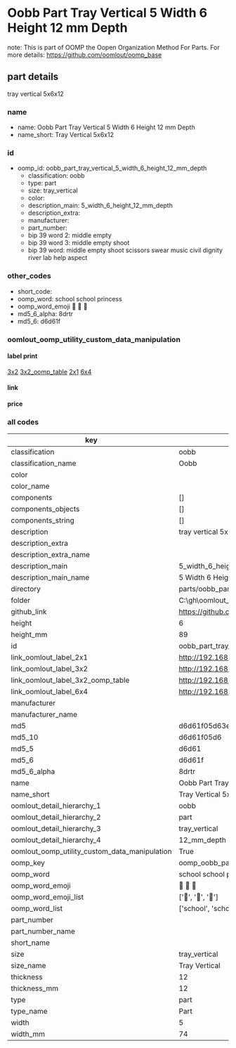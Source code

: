 # Oobb Part Tray Vertical 5 Width 6 Height 12 mm Depth  

note: This is part of OOMP the Oopen Organization Method For Parts. For more details: https://github.com/oomlout/oomp_base

##  part details
  



tray vertical 5x6x12



### name
* name: Oobb Part Tray Vertical 5 Width 6 Height 12 mm Depth
* name_short: Tray Vertical 5x6x12 
### id
* oomp_id: oobb_part_tray_vertical_5_width_6_height_12_mm_depth
  * classification: oobb
  * type: part
  * size: tray_vertical
  * color: 
  * description_main: 5_width_6_height_12_mm_depth
  * description_extra: 
  * manufacturer: 
  * part_number: 
  * bip 39 word 2: middle empty
  * bip 39 word 3: middle empty shoot
  * bip 39 word: middle empty shoot scissors swear music civil dignity river lab help aspect

### other_codes
* short_code: 
* oomp_word: school school princess
* oomp_word_emoji :school: :school: :princess:
* md5_6_alpha: 8drtr
* md5_6: d6d61f






### oomlout_oomp_utility_custom_data_manipulation
#### label print
[3x2](http://192.168.1.245:1112/?label=oomp%208drtr)
[3x2_oomp_table](http://192.168.1.108:1112/?label=oomp%208drtr)
[2x1](http://192.168.1.242:1112/?label=oomp%208drtr)
[6x4](http://192.168.1.55:1112/?label=oomp%208drtr)    

#### link

                              

#### price







### all codes 
| key | value |  
| --- | --- |  
| classification | oobb |  
| classification_name | Oobb |  
| color |  |  
| color_name |  |  
| components | [] |  
| components_objects | [] |  
| components_string | [] |  
| description | tray vertical 5x6x12 |  
| description_extra |  |  
| description_extra_name |  |  
| description_main | 5_width_6_height_12_mm_depth |  
| description_main_name | 5 Width 6 Height 12 mm Depth |  
| directory | parts/oobb_part_tray_vertical_5_width_6_height_12_mm_depth |  
| folder | C:\gh\oomlout_oobb_version_4_generated_parts\parts\oobb_part_tray_vertical_5_width_6_height_12_mm_depth |  
| github_link | https://github.com/oomlout/oomlout_oomp_part_src/tree/main/parts/oobb_part_tray_vertical_5_width_6_height_12_mm_depth |  
| height | 6 |  
| height_mm | 89 |  
| id | oobb_part_tray_vertical_5_width_6_height_12_mm_depth |  
| link_oomlout_label_2x1 | http://192.168.1.242:1112/?label=oomp%208drtr |  
| link_oomlout_label_3x2 | http://192.168.1.245:1112/?label=oomp%208drtr |  
| link_oomlout_label_3x2_oomp_table | http://192.168.1.108:1112/?label=oomp%208drtr |  
| link_oomlout_label_6x4 | http://192.168.1.55:1112/?label=oomp%208drtr |  
| manufacturer |  |  
| manufacturer_name |  |  
| md5 | d6d61f05d63e053247edcc118d124c62 |  
| md5_10 | d6d61f05d6 |  
| md5_5 | d6d61 |  
| md5_6 | d6d61f |  
| md5_6_alpha | 8drtr |  
| name | Oobb Part Tray Vertical 5 Width 6 Height 12 mm Depth |  
| name_short | Tray Vertical 5x6x12  |  
| oomlout_detail_hierarchy_1 | oobb |  
| oomlout_detail_hierarchy_2 | part |  
| oomlout_detail_hierarchy_3 | tray_vertical |  
| oomlout_detail_hierarchy_4 | 12_mm_depth |  
| oomlout_oomp_utility_custom_data_manipulation | True |  
| oomp_key | oomp_oobb_part_tray_vertical_5_width_6_height_12_mm_depth |  
| oomp_word | school school princess |  
| oomp_word_emoji | :school: :school: :princess: |  
| oomp_word_emoji_list | [':school:', ':school:', ':princess:'] |  
| oomp_word_list | ['school', 'school', 'princess'] |  
| part_number |  |  
| part_number_name |  |  
| short_name |  |  
| size | tray_vertical |  
| size_name | Tray Vertical |  
| thickness | 12 |  
| thickness_mm | 12 |  
| type | part |  
| type_name | Part |  
| width | 5 |  
| width_mm | 74 |  
